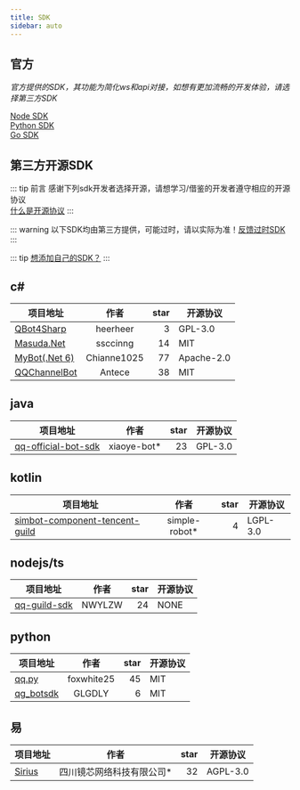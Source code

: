 ```yaml
---
title: SDK
sidebar: auto
---
```


 ## 官方
*官方提供的SDK，其功能为简化ws和api对接，如想有更加流畅的开发体验，请选择第三方SDK*

[Node SDK](https://bot.q.qq.com/wiki/develop/nodesdk/)  
[Python SDK](https://bot.q.qq.com/wiki/develop/pythonsdk/)  
[Go SDK](https://pkg.go.dev/github.com/tencent-connect/botgo)

<h2>第三方开源SDK</h2>

::: tip 前言
感谢下列sdk开发者选择开源，请想学习/借鉴的开发者遵守相应的开源协议  
[什么是开源协议](/docs/third/open_source_protocol.html)
:::

::: warning
以下SDK均由第三方提供，可能过时，请以实际为准！[反馈过时SDK](/about/contact.html#反馈)
:::

::: tip
[想添加自己的SDK？](/about/contact.html#sdk)
:::

 ## c#

| 项目地址 | 作者 | star | 开源协议 |
| ------- |:----:| ----:| -------- |
| [QBot4Sharp](https://github.com/heerheer/QBot4Sharp) | heerheer | 3 | GPL-3.0 |
| [Masuda.Net](https://github.com/ssccinng/Masuda.Net) | ssccinng | 14 | MIT |
| [MyBot(.Net 6)](https://github.com/Chianne1025/QQChannelFramework) | Chianne1025 | 77 | Apache-2.0 |
| [QQChannelBot](https://github.com/Antecer/QQChannelBot) | Antece | 38 | MIT |

 ## java

| 项目地址 | 作者 | star | 开源协议 |
| ------- |:----:| ----:| -------- |
| [qq-official-bot-sdk](https://github.com/xiaoye-bot/qq-official-bot-sdk) | xiaoye-bot* | 23 | GPL-3.0 |

 ## kotlin

| 项目地址 | 作者 | star | 开源协议 |
| ------- |:----:| ----:| -------- |
| [simbot-component-tencent-guild](https://github.com/simple-robot/simbot-component-tencent-guild) | simple-robot* | 4 | LGPL-3.0

 ## nodejs/ts

| 项目地址 | 作者 | star | 开源协议 |
| ------- |:----:| ----:| -------- |
| [qq-guild-sdk](https://github.com/NWYLZW/qq-guild-sdk) | NWYLZW | 24 | NONE |

 ## python

| 项目地址 | 作者 | star | 开源协议 |
| ------- |:----:| ----:| -------- |
| [qq.py](https://github.com/foxwhite25/qq.py) | foxwhite25 | 45 | MIT |
| [qg_botsdk](https://github.com/GLGDLY/qg_botsdk) | GLGDLY | 6 | MIT |

 ## 易
 
| 项目地址 | 作者 | star | 开源协议 |
| ------- |:----:| ----:| -------- |
| [Sirius](https://gitee.com/sichuan-mirror-core-network/sirius-bot) | 四川镜芯网络科技有限公司* | 32 | AGPL-3.0 |
